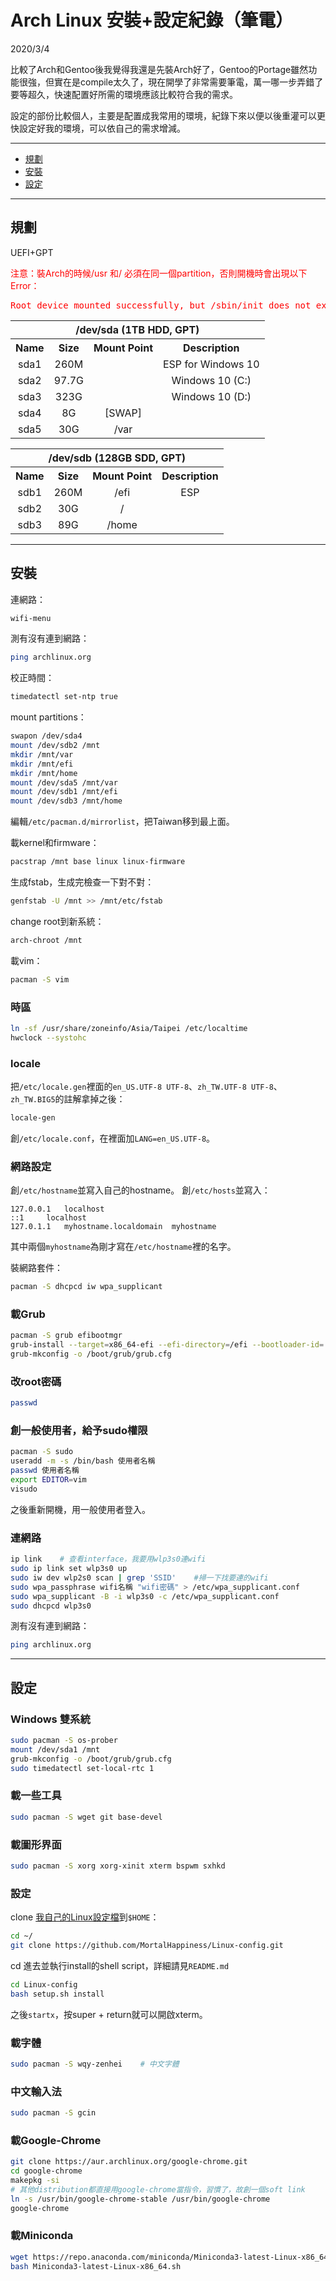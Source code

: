 # Arch Linux 安裝+設定紀錄（筆電）
2020/3/4

比較了Arch和Gentoo後我覺得我還是先裝Arch好了，Gentoo的Portage雖然功能很強，但實在是compile太久了，現在開學了非常需要筆電，萬一哪一步弄錯了要等超久，快速配置好所需的環境應該比較符合我的需求。

設定的部份比較個人，主要是配置成我常用的環境，紀錄下來以便以後重灌可以更快設定好我的環境，可以依自己的需求增減。

---

+ [規劃](#pre-install)
+ [安裝](#install)
+ [設定](#post-install)

---

<span id="pre-install"></span>

## 規劃

UEFI+GPT


<p style="color:red">注意：裝Arch的時候/usr 和/ 必須在同一個partition，否則開機時會出現以下Error：</p>

<pre style="color:red">
Root device mounted successfully, but /sbin/init does not exist.
</pre>

<table style="text-align:center">
  <tr>
    <th colspan="4">/dev/sda (1TB HDD, GPT)</th>
  </tr>
  <tr>
    <th>Name</th>
    <th>Size</th>
    <th>Mount Point</th>
    <th>Description</th>
  </tr>
  <tr>
    <td>sda1</td>
    <td>260M</td>
    <td></td>
    <td>ESP for Windows 10</td>
  </tr>
  <tr>
    <td>sda2</td>
    <td>97.7G</td>
    <td></td>
    <td>Windows 10 (C:)</td>
  </tr>
  <tr>
    <td>sda3</td>
    <td>323G</td>
    <td></td>
    <td>Windows 10 (D:)</td>
  </tr>
  <tr>
    <td>sda4</td>
    <td>8G</td>
    <td>[SWAP]</td>
    <td></td>
  </tr>
  <tr>
    <td>sda5</td>
    <td>30G</td>
    <td>/var</td>
    <td></td>
  </tr>
</table>

<table style="text-align:center">
  <tr>
    <th colspan="4">/dev/sdb (128GB SDD, GPT)</th>
  </tr>
  <tr>
    <th>Name</th>
    <th>Size</th>
    <th>Mount Point</th>
    <th>Description</th>
  </tr>
  <tr>
    <td>sdb1</td>
    <td>260M</td>
    <td>/efi</td>
    <td>ESP</td>
  </tr>
  <tr>
    <td>sdb2</td>
    <td>30G</td>
    <td>/</td>
    <td></td>
  </tr>
  <tr>
    <td>sdb3</td>
    <td>89G</td>
    <td>/home</td>
    <td></td>
  </tr>
</table>

---

<span id="install"></span>

## 安裝

連網路：
```sh
wifi-menu
```

測有沒有連到網路：
```sh
ping archlinux.org
```

校正時間：
```sh
timedatectl set-ntp true
```

mount partitions：
```sh
swapon /dev/sda4
mount /dev/sdb2 /mnt
mkdir /mnt/var
mkdir /mnt/efi
mkdir /mnt/home
mount /dev/sda5 /mnt/var
mount /dev/sdb1 /mnt/efi
mount /dev/sdb3 /mnt/home
```

編輯`/etc/pacman.d/mirrorlist`，把Taiwan移到最上面。

載kernel和firmware：
```sh
pacstrap /mnt base linux linux-firmware
```

生成fstab，生成完檢查一下對不對：
```sh
genfstab -U /mnt >> /mnt/etc/fstab
```

change root到新系統：
```sh
arch-chroot /mnt
```

載vim：
```sh
pacman -S vim
```

### 時區
```sh
ln -sf /usr/share/zoneinfo/Asia/Taipei /etc/localtime
hwclock --systohc
```

### locale
把`/etc/locale.gen`裡面的`en_US.UTF-8 UTF-8`、`zh_TW.UTF-8 UTF-8`、`zh_TW.BIG5`的註解拿掉之後：
```sh
locale-gen
```
創`/etc/locale.conf`，在裡面加`LANG=en_US.UTF-8`。

### 網路設定
創`/etc/hostname`並寫入自己的hostname。
創`/etc/hosts`並寫入：
```
127.0.0.1	localhost
::1		localhost
127.0.1.1	myhostname.localdomain	myhostname
```
其中兩個`myhostname`為剛才寫在`/etc/hostname`裡的名字。

裝網路套件：
```sh
pacman -S dhcpcd iw wpa_supplicant
```

### 載Grub
```sh
pacman -S grub efibootmgr
grub-install --target=x86_64-efi --efi-directory=/efi --bootloader-id='Arch Linux'
grub-mkconfig -o /boot/grub/grub.cfg
```

### 改root密碼
```sh
passwd
```

### 創一般使用者，給予sudo權限
```sh
pacman -S sudo
useradd -m -s /bin/bash 使用者名稱
passwd 使用者名稱
export EDITOR=vim
visudo
```

之後重新開機，用一般使用者登入。

### 連網路
```sh
ip link    # 查看interface，我要用wlp3s0連wifi
sudo ip link set wlp3s0 up
sudo iw dev wlp2s0 scan | grep 'SSID'    #掃一下找要連的wifi
sudo wpa_passphrase wifi名稱 "wifi密碼" > /etc/wpa_supplicant.conf
sudo wpa_supplicant -B -i wlp3s0 -c /etc/wpa_supplicant.conf
sudo dhcpcd wlp3s0
```

測有沒有連到網路：
```sh
ping archlinux.org
```

---

<span id="post-install"></span>

## 設定

### Windows 雙系統
```sh
sudo pacman -S os-prober
mount /dev/sda1 /mnt
grub-mkconfig -o /boot/grub/grub.cfg
sudo timedatectl set-local-rtc 1
```

### 載一些工具
```sh
sudo pacman -S wget git base-devel
```

### 載圖形界面
```sh
sudo pacman -S xorg xorg-xinit xterm bspwm sxhkd
```

### 設定

clone [我自己的Linux設定檔](https://github.com/MortalHappiness/Linux-config)到`$HOME`：

```sh
cd ~/
git clone https://github.com/MortalHappiness/Linux-config.git
```

cd 進去並執行install的shell script，詳細請見`README.md`
```sh
cd Linux-config
bash setup.sh install
```

之後`startx`，按super + return就可以開啟xterm。

### 載字體
```sh
sudo pacman -S wqy-zenhei    # 中文字體
```

### 中文輸入法
```sh
sudo pacman -S gcin
```

### 載Google-Chrome

```sh
git clone https://aur.archlinux.org/google-chrome.git
cd google-chrome
makepkg -si
# 其他distribution都直接用google-chrome當指令，習慣了，故創一個soft link
ln -s /usr/bin/google-chrome-stable /usr/bin/google-chrome
google-chrome
```

### 載Miniconda
```sh
wget https://repo.anaconda.com/miniconda/Miniconda3-latest-Linux-x86_64.sh
bash Miniconda3-latest-Linux-x86_64.sh
```
